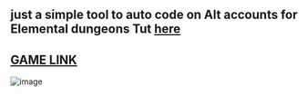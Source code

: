just a simple tool to auto code on Alt accounts for Elemental dungeons 
Tut [here](https://streamable.com/8mgvhd)
-------------------------------------------------------------------------------------------------
[GAME LINK](https://www.roblox.com/games/10515146389/UPD-8-Elemental-Dungeons)
-------------------------------------------------------------------------------------------------
![image](https://github.com/user-attachments/assets/2e1398e3-5477-4985-bf7e-1b0552076b76)
